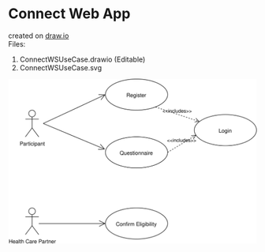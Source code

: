 
# Connect Web App
created on [draw.io](http://draw.io) \
Files:
  1. ConnectWSUseCase.drawio (Editable)
  2. ConnectWSUseCase.svg
  
![Use case diagram](ConnectWSUseCase.svg)
